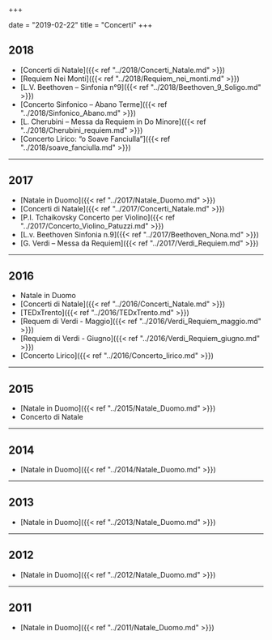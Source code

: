 ﻿+++

date = "2019-02-22"
title = "Concerti"
+++

## 2018

* [Concerti di Natale]({{< ref "../2018/Concerti_Natale.md" >}})
* [Requiem Nei Monti]({{< ref "../2018/Requiem_nei_monti.md" >}})
* [L.V. Beethoven – Sinfonia n°9]({{< ref "../2018/Beethoven_9_Soligo.md" >}})
* [Concerto Sinfonico – Abano Terme]({{< ref "../2018/Sinfonico_Abano.md" >}})
* [L. Cherubini – Messa da Requiem in Do Minore]({{< ref "../2018/Cherubini_requiem.md" >}})
* [Concerto Lirico: “o Soave Fanciulla”]({{< ref "../2018/soave_fanciulla.md" >}})

---

## 2017

* [Natale in Duomo]({{< ref "../2017/Natale_Duomo.md" >}})
* [Concerti di Natale]({{< ref "../2017/Concerti_Natale.md" >}})
* [P.I. Tchaikovsky Concerto per Violino]({{< ref "../2017/Concerto_Violino_Patuzzi.md" >}})
* [L.v. Beethoven Sinfonia n.9]({{< ref "../2017/Beethoven_Nona.md" >}})
* [G. Verdi – Messa da Requiem]({{< ref "../2017/Verdi_Requiem.md" >}})

---

## 2016

* Natale in Duomo
* [Concerti di Natale]({{< ref "../2016/Concerti_Natale.md" >}})
* [TEDxTrento]({{< ref "../2016/TEDxTrento.md" >}})
* [Requem di Verdi - Maggio]({{< ref "../2016/Verdi_Requiem_maggio.md" >}})
* [Requiem di Verdi - Giugno]({{< ref "../2016/Verdi_Requiem_giugno.md" >}})
* [Concerto Lirico]({{< ref "../2016/Concerto_lirico.md" >}})

---

## 2015

* [Natale in Duomo]({{< ref "../2015/Natale_Duomo.md" >}})
* Concerto di Natale

---

## 2014

* [Natale in Duomo]({{< ref "../2014/Natale_Duomo.md" >}})

---

## 2013

* [Natale in Duomo]({{< ref "../2013/Natale_Duomo.md" >}})

---

## 2012

* [Natale in Duomo]({{< ref "../2012/Natale_Duomo.md" >}})

---

## 2011

* [Natale in Duomo]({{< ref "../2011/Natale_Duomo.md" >}})
